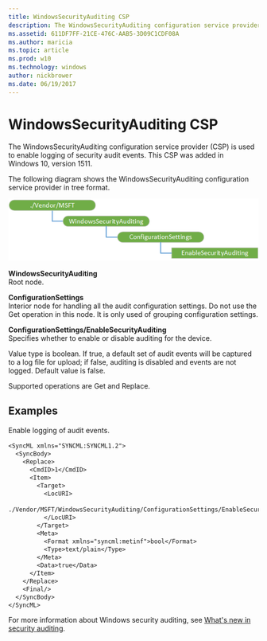 ```yaml
---
title: WindowsSecurityAuditing CSP
description: The WindowsSecurityAuditing configuration service provider (CSP) is used to enable logging of security audit events. This CSP was added in Windows 10, version 1511.
ms.assetid: 611DF7FF-21CE-476C-AAB5-3D09C1CDF08A
ms.author: maricia
ms.topic: article
ms.prod: w10
ms.technology: windows
author: nickbrower
ms.date: 06/19/2017
---
```


# WindowsSecurityAuditing CSP


The WindowsSecurityAuditing configuration service provider (CSP) is used to enable logging of security audit events. This CSP was added in Windows 10, version 1511.

The following diagram shows the WindowsSecurityAuditing configuration service provider in tree format.

![windowssecurityauditing csp diagram](images/provisioning-csp-windowssecurityauditing.png)

<a href="" id="windowssecurityauditing"></a>**WindowsSecurityAuditing**  
Root node.

<a href="" id="configurationsettings"></a>**ConfigurationSettings**  
Interior node for handling all the audit configuration settings. Do not use the Get operation in this node. It is only used of grouping configuration settings.

<a href="" id="configurationsettings-enablesecurityauditing"></a>**ConfigurationSettings/EnableSecurityAuditing**  
Specifies whether to enable or disable auditing for the device.

Value type is boolean. If true, a default set of audit events will be captured to a log file for upload; if false, auditing is disabled and events are not logged. Default value is false.

Supported operations are Get and Replace.

## Examples


Enable logging of audit events.

``` syntax
<SyncML xmlns="SYNCML:SYNCML1.2">
  <SyncBody>
    <Replace>
      <CmdID>1</CmdID>
      <Item>
        <Target>
          <LocURI>
            ./Vendor/MSFT/WindowsSecurityAuditing/ConfigurationSettings/EnableSecurityAuditing
          </LocURI>
        </Target>
        <Meta>
          <Format xmlns="syncml:metinf">bool</Format>
          <Type>text/plain</Type>
        </Meta>
        <Data>true</Data>
      </Item>
    </Replace>
    <Final/> 
  </SyncBody>
</SyncML>
```

For more information about Windows security auditing, see [What's new in security auditing](https://technet.microsoft.com/itpro/windows/whats-new/security-auditing).

 

 






